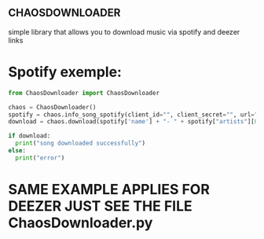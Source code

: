 
##  CHAOSDOWNLOADER

simple library that allows you to download music via spotify and deezer links

# Spotify exemple:
```python
from ChaosDownloader import ChaosDownloader

chaos = ChaosDownloader()
spotify = chaos.info_song_spotify(client_id="", client_secret="", url="link")
download = chaos.download(spotify['name'] + "- " + spotify["artists"][0]["name"])

if download:
  print("song downloaded successfully")
else:
  print("error")
```

# SAME EXAMPLE APPLIES FOR DEEZER JUST SEE THE FILE ChaosDownloader.py

